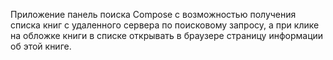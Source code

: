 Приложение панель поиска Compose с возможностью получения списка книг с удаленного сервера по поисковому запросу, а при клике на обложке книги в списке открывать в браузере страницу информации об этой книге. 
